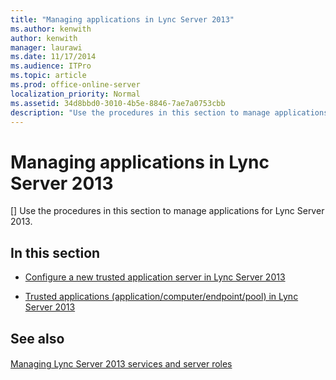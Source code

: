 ```yaml
---
title: "Managing applications in Lync Server 2013"
ms.author: kenwith
author: kenwith
manager: laurawi
ms.date: 11/17/2014
ms.audience: ITPro
ms.topic: article
ms.prod: office-online-server
localization_priority: Normal
ms.assetid: 34d8bbd0-3010-4b5e-8846-7ae7a0753cbb
description: "Use the procedures in this section to manage applications for Lync Server 2013."
---
```


# Managing applications in Lync Server 2013
[]
Use the procedures in this section to manage applications for Lync Server 2013.
  
## In this section

- [Configure a new trusted application server in Lync Server 2013](configure-a-new-trusted-application-server.md)
    
- [Trusted applications (application/computer/endpoint/pool) in Lync Server 2013](trusted-applications-application-computer-endpoint-pool.md)
    
## See also

#### 

[Managing Lync Server 2013 services and server roles](managing-lync-server-2013-services-and-server-roles.md)

